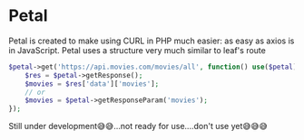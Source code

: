 # Petal
Petal is created to make using CURL in PHP much easier: as easy as axios is in JavaScript. Petal uses a structure very much similar to leaf's route
```php
$petal->get('https://api.movies.com/movies/all', function() use($petal) {
	$res = $petal->getResponse();
	$movies = $res['data']['movies'];
	// or
	$movies = $petal->getResponseParam('movies');
});
```
Still under development😅😅...not ready for use....don't use yet😅😅😅


